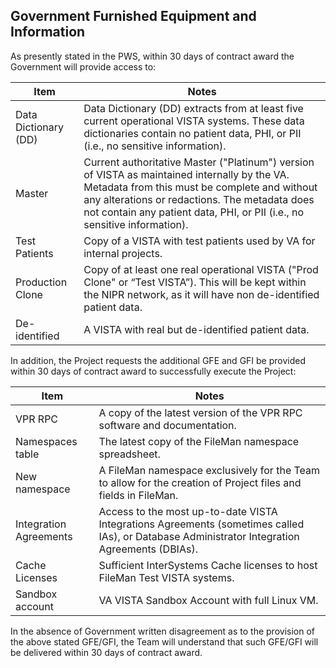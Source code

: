 ## Government Furnished Equipment and Information

As presently stated in the PWS, within 30 days of contract award the Government will provide access to:

Item | Notes
--- |---
  Data Dictionary (DD)  | Data Dictionary (DD) extracts from at least five current operational VISTA systems. These data dictionaries contain no patient data, PHI, or PII (i.e., no sensitive information).
  Master |  Current authoritative Master ("Platinum") version of VISTA as maintained internally by the VA. Metadata from this must be complete and without any alterations or redactions. The metadata does not contain any patient data, PHI, or PII (i.e., no sensitive information).
  Test Patients | Copy of a VISTA with test patients used by VA for internal projects.
  Production Clone | Copy of at least one real operational VISTA ("Prod Clone" or “Test VISTA”). This will be kept within the NIPR network, as it will have non de-identified patient data.
  De-identified | A VISTA with real but de-identified patient data. 

In addition, the Project requests the additional GFE and GFI be provided within 30 days of contract award to successfully execute the Project:

Item | Notes
---- | ----
VPR RPC | A copy of the latest version of the VPR RPC software and documentation.
Namespaces table | The latest copy of the FileMan namespace spreadsheet.
New namespace | A FileMan namespace exclusively for the Team to allow for the creation of Project files and fields in FileMan.
Integration Agreements | Access to the most up-to-date VISTA Integrations Agreements (sometimes called IAs), or Database Administrator Integration Agreements (DBIAs).
Cache Licenses | Sufficient InterSystems Cache licenses to host FileMan Test VISTA systems.
Sandbox account | VA VISTA Sandbox Account with full Linux VM.

In the absence of Government written disagreement as to the provision of the above stated GFE/GFI, the Team will understand that such GFE/GFI will be delivered within 30 days of contract award.
